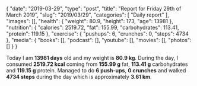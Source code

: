 {
    "date": "2019-03-29",
    "type": "post",
    "title": "Report for Friday 29th of March 2019",
    "slug": "2019\/03\/29",
    "categories": [
        "Daily report"
    ],
    "images": [],
    "health": {
        "weight": 80.9,
        "height": 173,
        "age": 13981
    },
    "nutrition": {
        "calories": 2519.72,
        "fat": 155.99,
        "carbohydrates": 113.41,
        "protein": 119.15
    },
    "exercise": {
        "pushups": 6,
        "crunches": 0,
        "steps": 4734
    },
    "media": {
        "books": [],
        "podcast": [],
        "youtube": [],
        "movies": [],
        "photos": []
    }
}

Today I am <strong>13981 days</strong> old and my weight is <strong>80.9 kg</strong>. During the day, I consumed <strong>2519.72 kcal</strong> coming from <strong>155.99 g</strong> fat, <strong>113.41 g</strong> carbohydrates and <strong>119.15 g</strong> protein. Managed to do <strong>6 push-ups</strong>, <strong>0 crunches</strong> and walked <strong>4734 steps</strong> during the day which is approximately <strong>3.61 km</strong>.